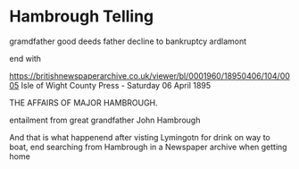 # Hambrough Telling

gramdfather good deeds
father decline to bankruptcy
ardlamont

end with


https://britishnewspaperarchive.co.uk/viewer/bl/0001960/18950406/104/0005
Isle of Wight County Press - Saturday 06 April 1895

THE AFFAIRS OF MAJOR HAMBROUGH.

entailment from great grandfather John Hambrough

And that is what happenend after visting Lymingotn for drink on way to boat, end searching from Hambrough in a Newspaper archive when getting home



